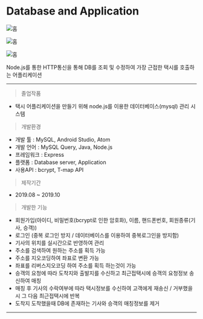 # Database and Application
![홈](https://github.com/wsx9412/web/blob/master/Taxi%20Application/picture/taxi3.png?raw=true)

![홈](https://github.com/wsx9412/web/blob/master/Taxi%20Application/picture/taxi1.png?raw=true)

![홈](https://github.com/wsx9412/web/blob/master/Taxi%20Application/picture/taxi2.png?raw=true)

Node.js를 통한 HTTP통신을 통해 DB를 조회 및 수정하여 가장 근접한 택시를 호출하는 어플리케이션

---

> 졸업작품

  - 택시 어플리케이션을 만들기 위해 node.js를 이용한 데이터베이스(mysql) 관리 시스템  


> 개발환경

  - 개발 툴 : MySQL, Android Studio, Atom
  - 개발 언어 : MySQL Query, Java, Node.js
  - 프레임워크 : Express
  - 플랫폼 : Database server, Application
  - 사용API : bcrypt, T-map API  

> 제작기간
  - 2019.08 ~ 2019.10  


> 개발한 기능

  - 회원가입(아이디, 비밀번호(bcrypt로 인한 암호화), 이름, 핸드폰번호, 회원종류(기사, 승객))
  - 로그인 (중복 로그인 방지 / 데이터베이스를 이용하여 중복로그인을 방지함)
  - 기사의 위치를 실시간으로 반영하여 관리
  - 주소를 검색하여 원하는 주소를 획득 가능
  - 주소를 지오코딩하여 좌표로 변환 가능
  - 좌표를 리버스지오코딩 하여 주소를 획득 하는것이 가능
  - 승객의 요청에 따라 도착지와 출발지를 수신하고 최근접택시에 승객의 요청정보 송신하여 매칭
  - 매칭 후 기사의 수락여부에 따라 택시정보를 수신하여 고객에게 재송신 / 거부했을 시 그 다음 최근접택시에 반복
  - 도착지 도착했을때 DB에 존재하는 기사와 승객의 매칭정보를 제거  

---

